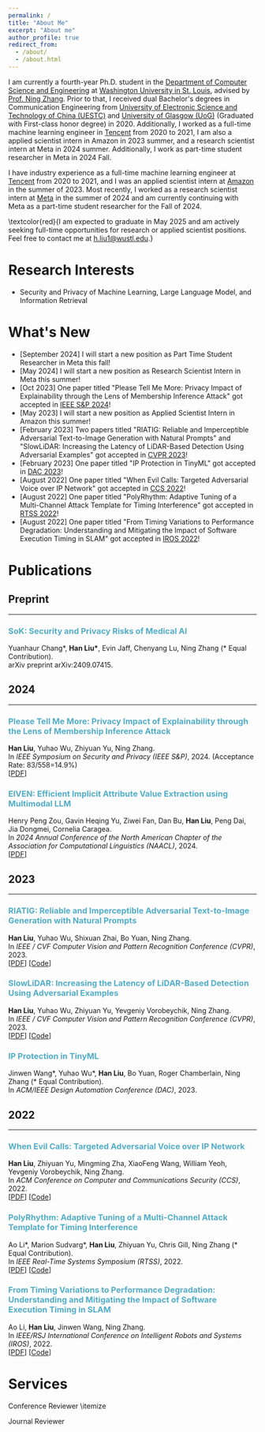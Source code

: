 ```yaml
---
permalink: /
title: "About Me"
excerpt: "About me"
author_profile: true
redirect_from: 
  - /about/
  - /about.html
---
```

I am currently a fourth-year Ph.D. student in the [Department of Computer Science and Engineering](https://cse.wustl.edu/) at [Washington University in St. Louis](https://wustl.edu/), advised by [Prof. Ning Zhang](https://cybersecurity.seas.wustl.edu/ning/index.html). Prior to that, I received dual Bachelor's degrees in Communication Engineering from [University of Electronic Science and Technology of China (UESTC)](https://en.uestc.edu.cn/) and [University of Glasgow (UoG)](https://www.gla.ac.uk/) (Graduated with First-class honor degree) in 2020. Additionally, I worked as a full-time machine learning engineer in [Tencent](https://www.tencent.com/) from 2020 to 2021, I am also a applied scientist intern in Amazon in 2023 summer, and a research scientist intern at Meta in 2024 summer. Additionally, I work as part-time student researcher in Meta in 2024 Fall.

I have industry experience as a full-time machine learning engineer at [Tencent](https://www.tencent.com/) from 2020 to 2021, and I was an applied scientist intern at [Amazon](https://www.amazon.science/) in the summer of 2023. Most recently, I worked as a research scientist intern at [Meta](https://research.facebook.com/) in the summer of 2024 and am currently continuing with Meta as a part-time student researcher for the Fall of 2024.

\textcolor{red}{I am expected to graduate in May 2025 and am actively seeking full-time opportunities for research or applied scientist positions. Feel free to contact me at h.liu1@wustl.edu.}

Research Interests
======
- Security and Privacy of Machine Learning, Large Language Model, and Information Retrieval

What's New
======
- [September 2024] I will start a new position as Part Time Student Researcher in Meta this fall!
- [May 2024] I will start a new position as Research Scientist Intern in Meta this summer!
- [Oct 2023] One paper titled "Please Tell Me More: Privacy Impact of Explainability through the Lens of Membership Inference Attack" got accepted in [IEEE S&P 2024](https://sp2024.ieee-security.org/index.html)!
- [May 2023] I will start a new position as Applied Scientist Intern in Amazon this summer!
- [February 2023] Two papers titled "RIATIG: Reliable and Imperceptible Adversarial Text-to-Image Generation with Natural Prompts" and "SlowLiDAR: Increasing the Latency of LiDAR-Based Detection Using Adversarial Examples" got accepted in [CVPR 2023](https://cvpr2023.thecvf.com/)!
- [February 2023] One paper titled "IP Protection in TinyML" got accepted in [DAC 2023](https://www.dac.com/)!
- [August 2022] One paper titled "When Evil Calls: Targeted Adversarial Voice over IP Network" got accepted in [CCS 2022](https://www.sigsac.org/ccs/CCS2022/)!
- [August 2022] One paper titled "PolyRhythm: Adaptive Tuning of a Multi-Channel Attack Template for Timing Interference" got accepted in [RTSS 2022](http://2022.rtss.org/)!
- [August 2022] One paper titled "From Timing Variations to Performance Degradation: Understanding and Mitigating the Impact of Software Execution Timing in SLAM" got accepted in [IROS 2022](https://iros2022.org/)!

Publications
======
## Preprint
___
### <span style="color:#52ADC8">SoK: Security and Privacy Risks of Medical AI</span>
Yuanhaur Chang\*, <b>Han Liu\*</b>, Evin Jaff, Chenyang Lu, Ning Zhang (* Equal Contribution).\
arXiv preprint arXiv:2409.07415.

## 2024
___
### <span style="color:#52ADC8">Please Tell Me More: Privacy Impact of Explainability through the Lens of Membership Inference Attack</span>
<b>Han Liu</b>, Yuhao Wu, Zhiyuan Yu, Ning Zhang.\
In *IEEE Symposium on Security and Privacy (IEEE S&P)*, 2024. (Acceptance Rate: 83/558=14.9%) \
[[PDF](https://bpb-us-w2.wpmucdn.com/sites.wustl.edu/dist/3/3270/files/2024/03/liu2024please-82cff929c098139a.pdf)] 


### <span style="color:#52ADC8">EIVEN: Efficient Implicit Attribute Value Extraction using Multimodal LLM</span>
Henry Peng Zou, Gavin Heqing Yu, Ziwei Fan, Dan Bu, <b>Han Liu</b>, Peng Dai, Jia Dongmei, Cornelia Caragea.\
In *2024 Annual Conference of the North American Chapter of the Association for Computational Linguistics (NAACL)*, 2024. \
[[PDF](https://aclanthology.org/2024.naacl-industry.40.pdf)] 

## 2023
___
### <span style="color:#52ADC8">RIATIG: Reliable and Imperceptible Adversarial Text-to-Image Generation with Natural Prompts</span>
<b>Han Liu</b>, Yuhao Wu, Shixuan Zhai, Bo Yuan, Ning Zhang.\
In *IEEE / CVF Computer Vision and Pattern Recognition Conference (CVPR)*, 2023. \
[[PDF](https://openaccess.thecvf.com/content/CVPR2023/papers/Liu_RIATIG_Reliable_and_Imperceptible_Adversarial_Text-to-Image_Generation_With_Natural_Prompts_CVPR_2023_paper.pdf)] [[Code](https://github.com/wustl-cspl/riatig)]

### <span style="color:#52ADC8">SlowLiDAR: Increasing the Latency of LiDAR-Based Detection Using Adversarial Examples</span>
<b>Han Liu</b>, Yuhao Wu, Zhiyuan Yu, Yevgeniy Vorobeychik, Ning Zhang.\
In *IEEE / CVF Computer Vision and Pattern Recognition Conference (CVPR)*, 2023. \
[[PDF](https://openaccess.thecvf.com/content/CVPR2023/papers/Liu_SlowLiDAR_Increasing_the_Latency_of_LiDAR-Based_Detection_Using_Adversarial_Examples_CVPR_2023_paper.pdf)] [[Code](https://github.com/WUSTL-CSPL/SlowLiDAR)] 

### <span style="color:#52ADC8">IP Protection in TinyML</span>
Jinwen Wang\*, Yuhao Wu\*, <b>Han Liu</b>, Bo Yuan, Roger Chamberlain, Ning Zhang (* Equal Contribution).\
In *ACM/IEEE Design Automation Conference (DAC)*, 2023.



## 2022
___

### <span style="color:#52ADC8">When Evil Calls: Targeted Adversarial Voice over IP Network</span>
<b>Han Liu</b>, Zhiyuan Yu, Mingming Zha, XiaoFeng Wang, William Yeoh, Yevgeniy Vorobeychik, Ning Zhang.\
In *ACM Conference on Computer and Communications Security (CCS)*, 2022.\
[[PDF](https://dl.acm.org/doi/pdf/10.1145/3548606.3560671)] [[Code](https://github.com/WUSTL-CSPL/EvilCalls)]

### <span style="color:#52ADC8">PolyRhythm: Adaptive Tuning of a Multi-Channel Attack Template for Timing Interference</span>
Ao Li\*, Marion Sudvarg\*, <b>Han Liu</b>, Zhiyuan Yu, Chris Gill, Ning Zhang (* Equal Contribution).\
In *IEEE Real-Time Systems Symposium (RTSS)*, 2022.\
[[PDF](https://ieeexplore.ieee.org/stamp/stamp.jsp?tp=&arnumber=9984708)] [[Code](https://github.com/WUSTL-CSPL/PolyRhythm)]

### <span style="color:#52ADC8">From Timing Variations to Performance Degradation: Understanding and Mitigating the Impact of Software Execution Timing in SLAM</span>
Ao Li, <b>Han Liu</b>, Jinwen Wang, Ning Zhang.\
In *IEEE/RSJ International Conference on Intelligent Robots and Systems (IROS)*, 2022.\
[[PDF](https://ieeexplore.ieee.org/stamp/stamp.jsp?tp=&arnumber=9981275)] [[Code](https://github.com/WUSTL-CSPL/Timing-Adaptive-SLAM)]


Services
======

Conference Reviewer
\itemize



Journal Reviewer
